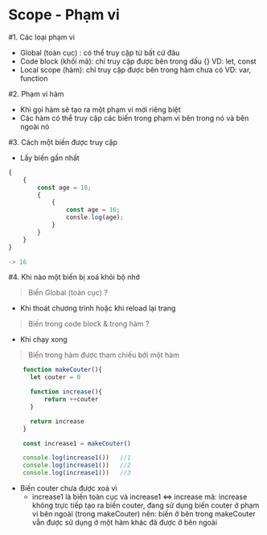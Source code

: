 
# Scope - Phạm vi

#1. Các loại phạm vi
- Global (toàn cục) : có thể truy cập từ bất cứ đâu
- Code block (khối mã): chỉ truy cập được bên trong dấu {}
    VD: let, const
- Local scope (hàm): chỉ truy cập được bên trong hàm chưa có
    VD: var, function

#2. Phạm vi hàm
- Khi gọi hàm sẽ tạo ra một phạm vi mới riêng biệt
- Các hàm có thể truy cập các biến trong phạm vi bên trong nó và bên ngoài nó

#3. Cách một biến được truy cập
- Lấy biến gần nhất

```js
{
    {
        const age = 18;
        {
            {
                const age = 16;
                consle.log(age);
            }
        }
    }
}

-> 16
```

#4. Khi nào một biến bị xoá khỏi bộ nhớ
> Biến Global (toàn cục) ?
- Khi thoát chương trình hoặc khi reload lại trang

> Biến trong code block & trong hàm ?
- Khi chạy xong

> Biến trong hàm được tham chiếu bởi một hàm
```js
    function makeCouter(){
      let couter = 0

      function increase(){
          return ++couter
      }

      return increase
    }

    const increase1 = makeCouter()

    console.log(increase1())   //1
    console.log(increase1())   //2
    console.log(increase1())   //3
```

- Biến couter chưa được xoá vì
  - increase1 là biến toàn cục và increase1 <=> increase
    mà: 
    increase không trực tiếp tạo ra biến couter, đang sử dụng biến couter ở phạm vi bên ngoài (trong makeCouter)
    nên: 
    biến ở bên trong makeCouter vẫn được sử dụng ở một hàm khác đã được ở bên ngoài 

